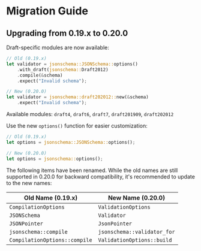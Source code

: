 # Migration Guide

## Upgrading from 0.19.x to 0.20.0

Draft-specific modules are now available:

   ```rust
   // Old (0.19.x)
   let validator = jsonschema::JSONSchema::options()
       .with_draft(jsonschema::Draft2012)
       .compile(&schema)
       .expect("Invalid schema");

   // New (0.20.0)
   let validator = jsonschema::draft202012::new(&schema)
       .expect("Invalid schema");
   ```

   Available modules: `draft4`, `draft6`, `draft7`, `draft201909`, `draft202012`

Use the new `options()` function for easier customization:

   ```rust
   // Old (0.19.x)
   let options = jsonschema::JSONSchema::options();

   // New (0.20.0)
   let options = jsonschema::options();
   ```

The following items have been renamed. While the old names are still supported in 0.20.0 for backward compatibility, it's recommended to update to the new names:

| Old Name (0.19.x) | New Name (0.20.0) |
|-------------------|-------------------|
| `CompilationOptions` | `ValidationOptions` |
| `JSONSchema` | `Validator` |
| `JSONPointer` | `JsonPointer` |
| `jsonschema::compile` | `jsonschema::validator_for` |
| `CompilationOptions::compile` | `ValidationOptions::build` |

